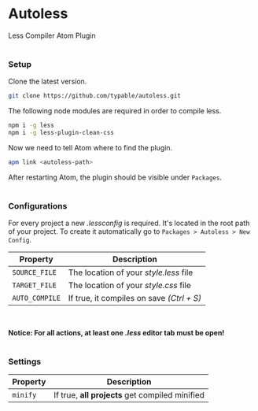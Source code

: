 # Autoless
Less Compiler Atom Plugin
<br>
<br>

### Setup

Clone the latest version.

```bash
git clone https://github.com/typable/autoless.git
```

The following node modules are required in order to compile less.

```bash
npm i -g less
npm i -g less-plugin-clean-css
```

Now we need to tell Atom where to find the plugin.

```bash
apm link <autoless-path>
```

After restarting Atom, the plugin should be visible under `Packages`.
<br>
<br>

### Configurations

For every project a new *.lessconfig* is required. It's located in the root path
of your project. To create it automatically go to `Packages > Autoless > New Config`.

|Property|Description|
|---|---|
|`SOURCE_FILE`|The location of your *style.less* file|
|`TARGET_FILE`|The location of your *style.css* file|
|`AUTO_COMPILE`|If true, it compiles on save *(Ctrl + S)*|
<br>

**Notice: For all actions, at least one *.less* editor tab must be open!**
<br>
<br>

### Settings

|Property|Description|
|---|---|
|`minify`|If true, **all projects** get compiled minified|
